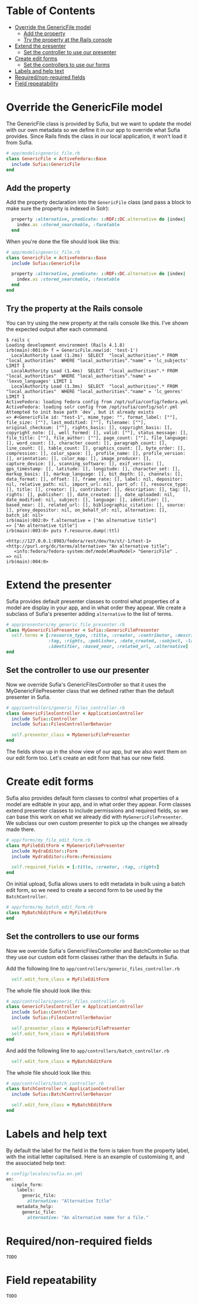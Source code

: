 Table of Contents
=================

  * [Override the GenericFile model](#override-the-genericfile-model)
    * [Add the property](#add-the-property)
    * [Try the property at the Rails console](#try-the-property-at-the-rails-console)
  * [Extend the presenter](#extend-the-presenter)
    * [Set the controller to use our presenter](#set-the-controller-to-use-our-presenter)
  * [Create edit forms](#create-edit-forms)
    * [Set the controllers to use our forms](#set-the-controllers-to-use-our-forms)
  * [Labels and help text](#labels-and-help-text)
  * [Required/non-required fields](#requirednon-required-fields)
  * [Field repeatability](#field-repeatability)

# Override the GenericFile model

The GenericFile class is provided by Sufia, but we want to update the model with our own metadata so we define it in our app to override what Sufia provides. Since Rails finds the class in our local application, it won't load it from Sufia.

```ruby
# app/models/generic_file.rb
class GenericFile < ActiveFedora::Base
  include Sufia::GenericFile
end
```

## Add the property

Add the property declaration into the `GenericFile` class (and pass a block to make sure the property is indexed in Solr):

```ruby
  property :alternative, predicate: ::RDF::DC.alternative do |index|
    index.as :stored_searchable, :facetable
  end
```

When you're done the file should look like this:
```ruby
# app/models/generic_file.rb
class GenericFile < ActiveFedora::Base
  include Sufia::GenericFile

  property :alternative, predicate: ::RDF::DC.alternative do |index|
    index.as :stored_searchable, :facetable
  end
end
```

## Try the property at the Rails console

You can try using the new property at the rails console like this. I've shown the expected output after each command.
```
$ rails c
Loading development environment (Rails 4.1.8)
irb(main):001:0> f = GenericFile.new(id: 'test-1')
  LocalAuthority Load (1.2ms)  SELECT  "local_authorities".* FROM "local_authorities"  WHERE "local_authorities"."name" = 'lc_subjects' LIMIT 1
  LocalAuthority Load (1.4ms)  SELECT  "local_authorities".* FROM "local_authorities"  WHERE "local_authorities"."name" = 'lexvo_languages' LIMIT 1
  LocalAuthority Load (1.3ms)  SELECT  "local_authorities".* FROM "local_authorities"  WHERE "local_authorities"."name" = 'lc_genres' LIMIT 1
ActiveFedora: loading fedora config from /opt/sufia/config/fedora.yml
ActiveFedora: loading solr config from /opt/sufia/config/solr.yml
Attempted to init base path `dev`, but it already exists
=> #<GenericFile id: "test-1", mime_type: "", format_label: [""], file_size: [""], last_modified: [""], filename: [""], original_checksum: [""], rights_basis: [], copyright_basis: [], copyright_note: [], well_formed: [], valid: [""], status_message: [], file_title: [""], file_author: [""], page_count: [""], file_language: [], word_count: [], character_count: [], paragraph_count: [], line_count: [], table_count: [], graphics_count: [], byte_order: [], compression: [], color_space: [], profile_name: [], profile_version: [], orientation: [], color_map: [], image_producer: [], capture_device: [], scanning_software: [], exif_version: [], gps_timestamp: [], latitude: [], longitude: [], character_set: [], markup_basis: [], markup_language: [], bit_depth: [], channels: [], data_format: [], offset: [], frame_rate: [], label: nil, depositor: nil, relative_path: nil, import_url: nil, part_of: [], resource_type: [], title: [], creator: [], contributor: [], description: [], tag: [], rights: [], publisher: [], date_created: [], date_uploaded: nil, date_modified: nil, subject: [], language: [], identifier: [], based_near: [], related_url: [], bibliographic_citation: [], source: [], proxy_depositor: nil, on_behalf_of: nil, alternative: [], batch_id: nil>
irb(main):002:0> f.alternative = ["An alternative title"]
=> ["An alternative title"]
irb(main):003:0> puts f.resource.dump(:ttl)

<http://127.0.0.1:8983/fedora/rest/dev/te/st/-1/test-1> <http://purl.org/dc/terms/alternative> "An alternative title";
   <info:fedora/fedora-system:def/model#hasModel> "GenericFile" .
=> nil
irb(main):004:0>
```

# Extend the presenter

Sufia provides default presenter classes to control what properties of a model are display in your app, and in what order they appear. We create a subclass of Sufia's presenter adding `alternative` to the list of terms.

```ruby
# app/presenters/my_generic_file_presenter.rb
class MyGenericFilePresenter < Sufia::GenericFilePresenter
  self.terms = [:resource_type, :title, :creator, :contributor, :description,
                :tag, :rights, :publisher, :date_created, :subject, :language,
                :identifier, :based_near, :related_url, :alternative]
end
```

## Set the controller to use our presenter

Now we override Sufia's GenericFilesController so that it uses the MyGenericFilePresenter class that we defined rather than the default presenter in Sufia.

```ruby
# app/controllers/generic_files_controller.rb
class GenericFilesController < ApplicationController
  include Sufia::Controller
  include Sufia::FilesControllerBehavior

  self.presenter_class = MyGenericFilePresenter
end
```

The fields show up in the show view of our app, but we also want them on our edit form too. Let's create an edit form that has our new field.

# Create edit forms

Sufia also provides default form classes to control what properties of a model are editable in your app, and in what order they appear. Form classes extend presenter classes to include permissions and required fields, so we can base this work on what we already did with `MyGenericFilePresenter`. We subclass our own custom presenter to pick up the changes we already made there.

```ruby
# app/forms/my_file_edit_form.rb
class MyFileEditForm < MyGenericFilePresenter
  include HydraEditor::Form
  include HydraEditor::Form::Permissions

  self.required_fields = [:title, :creator, :tag, :rights]
end
```

On initial upload, Sufia allows users to edit metadata in bulk using a batch edit form, so we need to create a second form to be used by the `BatchController`.

```ruby
# app/forms/my_batch_edit_form.rb
class MyBatchEditForm < MyFileEditForm
end
```

## Set the controllers to use our forms

Now we override Sufia's GenericFilesController and BatchController so that they use our custom edit form classes rather than the defaults in Sufia.

Add the following line to `app/controllers/generic_files_controller.rb`

```ruby
  self.edit_form_class = MyFileEditForm
```

The whole file should look like this:

```ruby
# app/controllers/generic_files_controller.rb
class GenericFilesController < ApplicationController
  include Sufia::Controller
  include Sufia::FilesControllerBehavior

  self.presenter_class = MyGenericFilePresenter
  self.edit_form_class = MyFileEditForm
end
```

And add the following line to `app/controllers/batch_controller.rb`

```ruby
  self.edit_form_class = MyBatchEditForm
```

The whole file should look like this:

```ruby
# app/controllers/batch_controller.rb
class BatchController < ApplicationController
  include Sufia::BatchControllerBehavior

  self.edit_form_class = MyBatchEditForm
end
```

# Labels and help text

By default the label for the field in the form is taken from the property label, with the initial letter capitalised. Here is an example of customising it, and the associated help text:

```ruby
# config/locales/sufia.en.yml
en:
  simple_form:
    labels:
      generic_file:
        alternative: "Alternative Title"
    metadata_help:
      generic_file:
        alternative: "An alternative name for a file."
```

# Required/non-required fields

`TODO`

# Field repeatability

`TODO`
